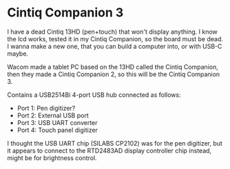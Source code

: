 # Cintiq Companion 3

I have a dead Cintiq 13HD (pen+touch) that won't display anything. I know the lcd works, tested it in my Cintiq Companion, so the board must be dead. I wanna make a new one, that you can build a computer into, or with USB-C maybe. 

Wacom made a tablet PC based on the 13HD called the Cintiq Companion, then they made a Cintiq Companion 2, so this will be the Cintiq Companion 3.

Contains a USB2514Bi 4-port USB hub connected as follows:

- Port 1: Pen digitizer?
- Port 2: External USB port
- Port 3: USB UART converter
- Port 4: Touch panel digitizer

I thought the USB UART chip (SILABS CP2102) was for the pen digitizer, but it appears to connect to the RTD2483AD display controller chip instead, might be for brightness control.